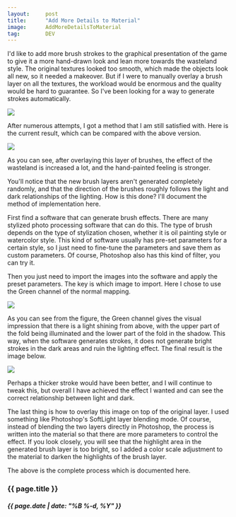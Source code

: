 ```yaml
---
layout:     post
title:      "Add More Details to Material"
image:      AddMoreDetailsToMaterial
tag:        DEV
---
```


I'd like to add more brush strokes to the graphical presentation of the game to give it a more hand-drawn look and lean more towards the wasteland style. The original textures looked too smooth, which made the objects look all new, so it needed a makeover. But if I were to manually overlay a brush layer on all the textures, the workload would be enormous and the quality would be hard to guarantee. So I've been looking for a way to generate strokes automatically.<!--more-->

![]({{site.url}}/{{site.post_images}}/AddMoreDetailsToMaterialA.jpg)

After numerous attempts, I got a method that I am still satisfied with. Here is the current result, which can be compared with the above version.

![]({{site.url}}/{{site.post_images}}/AddMoreDetailsToMaterialB.jpg)

As you can see, after overlaying this layer of brushes, the effect of the wasteland is increased a lot, and the hand-painted feeling is stronger.

You'll notice that the new brush layers aren't generated completely randomly, and that the direction of the brushes roughly follows the light and dark relationships of the lighting. How is this done? I'll document the method of implementation here.

First find a software that can generate brush effects. There are many stylized photo processing software that can do this. The type of brush depends on the type of stylization chosen, whether it is oil painting style or watercolor style. This kind of software usually has pre-set parameters for a certain style, so I just need to fine-tune the parameters and save them as custom parameters. Of course, Photoshop also has this kind of filter, you can try it.

Then you just need to import the images into the software and apply the preset parameters. The key is which image to import. Here I chose to use the Green channel of the normal mapping.

![]({{site.url}}/{{site.post_images}}/AddMoreDetailsToMaterialC.jpg)

As you can see from the figure, the Green channel gives the visual impression that there is a light shining from above, with the upper part of the fold being illuminated and the lower part of the fold in the shadow. This way, when the software generates strokes, it does not generate bright strokes in the dark areas and ruin the lighting effect. The final result is the image below.

![]({{site.url}}/{{site.post_images}}/AddMoreDetailsToMaterialD.jpg)

Perhaps a thicker stroke would have been better, and I will continue to tweak this, but overall I have achieved the effect I wanted and can see the correct relationship between light and dark.

The last thing is how to overlay this image on top of the original layer. I used something like Photoshop's SoftLight layer blending mode. Of course, instead of blending the two layers directly in Photoshop, the process is written into the material so that there are more parameters to control the effect. If you look closely, you will see that the highlight area in the generated brush layer is too bright, so I added a color scale adjustment to the material to darken the highlights of the brush layer.

The above is the complete process which is documented here.

<h3>{{ page.title }}</h3>
<h5>{{ page.date | date: "%B %-d, %Y" }}</h5>
